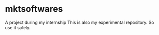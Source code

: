 # mktsoftwares
A project during my internship
This is also my experimental repository.
So use it safely.
